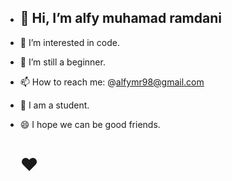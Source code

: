 - <b><h2> 👋 Hi, I’m alfy muhamad ramdani</h2></b>


- 👀 I’m interested in code.
- 🌱 I’m still a beginner.
- 📫 How to reach me: @alfymr98@gmail.com
- 📖 I am a student.
- 😄 I hope we can be good friends.
                                                                              <h1>❤️</h1>
